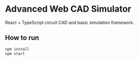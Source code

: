 # Advanced Web CAD Simulator

React + TypeScript circuit CAD and basic simulation framework.

## How to run

```bash
npm install
npm start
